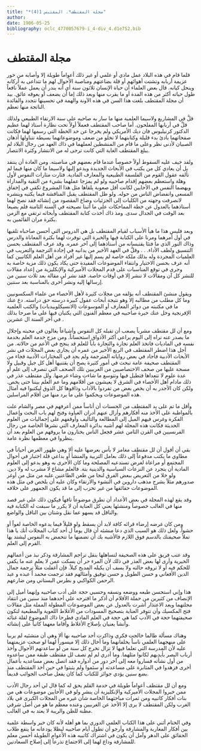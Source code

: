 ```yaml
---
title: "*مجلة المقتطف*. المقتبس 1(4)"
author: 
date: 1906-05-25
bibliography: oclc_4770057679-i_4-div_4.d1e752.bib
---
```




#  مجلة  المقتطف 


 قلما قام في هذه البلاد عمل مادي أو علمي أو غير ذلك أعواماً طويلة إلا وأصابه من خور عزيمة أربابه وتشتت أهوائهم أو قلة بضاعتهم ومناصبة الأحوال لهم ما تتداعى به أركانه وينحل كيانه. قال بعض العلماء أن حياة الإنسان  ثلاثون  سنة أي أنه يندر أن يعمل عملاً نافعاً طول حياته أكثر من هذه المدة أو ما يقرب منها وبعد ذلك إما أن يضعف أو يعوقه عائق. بيد أن مجلة  المقتطف  بلغت هذا السن في هذه الآونة والهمة في تحسينها تتجدد والفائدة الناتجة منها تعظم. 

 قلَّ في المشاريع ولاسيما العلمية منها ما سار به صاحبه على سنة الارتقاء الطبيعي ولذلك قلَّ في أربابها المفلحون. أما صاحب  المقتطف  فعملاً أولاً تحت نظارة أستاذ لهما عظيم  الدكتور  كرنيليوس  فان  ديك  الأمريكي ولم يخرجا عن حد الخطة التي رسمها لهما فكانت صفحاتهما بادئ بدء قليلة وكتابتهما لا تخلو من ضعف وموضوعاتهما بسيطة تتناولها أذهان الصبيان لأدنى نظر وعلى ما قام   من المنشطين لعملهما في ذاك العهد من رجال البلاد لم يبلغ  المقتطف  الغاية التي كانت ترجى له من الانتشار وكثرة الانتصار. 

 ولقد خيف عليه السقوط أولاً خصوصاً عندما قام بعضهم في مناصبته. ومن العادة أن ينتقد بل أن يعادي كل من يكتب في الأبحاث الجديدة ويدعو إليها ولاسيما ما كان منها فيما لم تألفه عقول القوم من الفلسفة الطبيعية والمعارف المادية. فثارت مثارات النفوس لأول وهلة واستعظم بعضهم إقدام صاحبيه ولو لم يمزجا عملهما بشيء من التقية والمداراة ويهضما النفس في الأحايين لكانت أقل صعوبة يلقاها مثل هذا المشروع تكفي في إخفاق المسعى وانفضاض الناس من حوله. ولو ظل  المقتطف  يقبل المناقشة فيما يكتبه وينشره لانصرفت وجهته من الكليات إلى الجزئيات وضاع المقصود من إنشائه فقد نصح لهما أستاذهما بالعدول عن خطة المماحكات على ما أثبتا نصيحته في السنة الثامنة فلم يضيعا بعد الوقت في الجدال سدى. ومذ ذاك أخذت كتابة  المقتطف  وأبحاثه ترتقي مع الزمن بكثرة مران القائمين به. 

 وبعد فليس هذا ما هيأ الأسباب لقيام  المقتطف  بل هي الدروس التي أحسن صاحباه تلقيها في أول أمرهما ومرنا على الكتابة فيها والخبرة التي توفرت لهما بكثرة المعاناة والدرس وذاك النور الذي ما فتئا يقتبسانه من أستاذهما إلى آخر عمره. وقد عرف  المقتطف  بحسن   التنسيق ولطف الأداء. . . وقلَّ في العهد الأخير من يدانيه في إجادة الترجمة والتعريب في العلميات المجردة وله بذلك ملكة خاصة لم يسم إليها غير أفراد من أهل العلم الكاتبين كما أنه عرف بحسن الاختيار وانتقاء الموضوعات المفيدة حتى يكاد يكون ذلك مزية خاصة به وجرى في توقع المناسبات على قدم المجلات الأميركية والإنكليزية   من إعداد مقالات للنشر كل آن ومقالات لا تنشر إلا في أوقات خاصة. فقد نشر لي مقالة بعد  ثلاث  سنين من إرسالها إليه ونشر أخرى بالمناسبة بعد سنتين. 

 ويقول منشئ  المقتطف  أنه يؤلفه من مجلات كثيرة لأهل الأخصاء من علماء السكسونيين وما كل مطلب من مطالبه إلا وهو نتيجة أبحاث عقول كبيرة درسته حق دراسته. دع عنك ما في مكتبته من دوائر المعارف أو الموسوعات (الانسيكلوبيديات) والكتب العلمية الإفرنجية وخل عنك خبرة صاحبيه في معظم الفنون التي يكتبان فيها على ما صرحا بذلك في آخر السنة ال  عشرين  . 

 ومع أن لل  مقتطف  مشرباً يصعب أن تقبله كل النفوس وأشياعاً يغالون في محبته وإجلال ما يصدر عنه نراه إلى اليوم يراعي أكثر الأذواق استحساناً. ومن مزج خدمة العلم بخدمة نفسه في الماديات فاتخذ العلم تجارة والتجارة باباً للعلم قد ينجح في الأعم من حالاته. من أجل هذا اضطر  المقتطف  في الربع الأخير من عمره أن يجاري بعض المجلات في نشر الأبحاث الأدبية فأجاد في بعض رواياته المترجمة ولم يجد في المختارات الأدبية فجاء من  المقتطف  صحيفة عامة تبحث في أمور كثيرة يصح أن يقتنيها أهل كل جيل وقبيل ولا مسحة عليها من صحف الاختصاصيين من الغربيين تلك الصحف التي تنصرف إلى علم أو عدة علوم لا تتعداها فتطيل فيها وتتوسع ما شاءت وشاء غرضها. ولل  مقتطف  عذر في ذلك مادام أهل الأخصاء في الشرق لا يعيشون من أقلامهم وما عم العلم بيننا حتى يخص. ولكن كان الأجدر به أن يخص بعض من تفردوا بالآداب وذاقوها كل الذوق ليكتبوا فيه أمثال هذه الموضوعات ويحكموا على ما يرد منها   من أقلام المراسلين. 

 وأقل ما تم على يد  المقتطف  من الحسنات أن أناساً ممن أعرفهم في مصر والشام علت بالمواظبة على الأخذ منه أفكارهم وأزال عنهم أدران الغباوة وفتح لهم باب البحث وإعمال الفكرة وغرس فيهم الميل إلى المطالعة والتأليف وأوقفهم على إجماليات من العلوم الحديثة   فكانت هذه المجلة لهم أشبه بدائرة المعارف التي نشرها الخاصة من رجال الفرنسيين في القرن الثامن  عشر  فجعل الناس يختارون ما يروقهم من العلوم بعد أن ينظروا في معظمها نظرة عامة. 

 بقي أن أقول أن لل  مقتطف  مغامز لا بأس بعرضها عليه ألا وهي ظهور الغرض أحياناً في مطاوي ما يكتب مدفوعاً إلى ذلك بعامل التربية والمنشأ أو بداعي قلة اختبار في أحوال المجتمع أو مراعاة لغرض تستدعيه المصلحة وما كان الأحرى به وهو يدعو إلى العلوم المادية أن يتجرد عن النزعات السياسية والدينية بتة. فالعلم مشاع لا مشرب له ولا دين. ولو خلا من التعريض ببعض الفرق لنجا من طعن الطاعنين عليه من مثل من أوغر صدورهم مثلاً بشرح مذهب داروين في النشوء والارتقاء وكان عليه أن يلخص في مثل هذه الموضوعات حقائقها من غير تحزب إلى ما قد يكون الجمهور على خلافه. 

 وقد يقع لهذه المجلة في بعض الأعداد أن تطرق موضوعاً تافهاً فيكون ذلك على غير قصد منها في الغالب خصوصاً ومنشئها يعني كل العناية أن لا يكرر ما سبقت له الكتابة فيه والناقل قد يسهو عما نقل وشتان بين الناقل والواضع. 

 ومن كان غرضه إرضاء قرائه كافة لابد أن يسقط ولو قليلاً فيما يدعوه   الخاصة لغواً أو حشواً. ولعل ذلك هو السبب الذي دعا منشئه أن قال يوماً ل  أحد  كتاب المجلات أنك يا هذا تملأ صحيفتك بالدسم فوق اللازم فالأشبه بك أن تضمنها ما تتحمض به النفوس ليشتد بها القرم إلى العلم. 

 وقد عتب فريق على هذه الصحيفة لتساهلها بنقل تراجم المشارقة وذكر نبذ من أعمالهم الخيرية وأرى لها بعض العذر في ذلك لأن المرء حر أن يسكت عمن لا يعلم عنه ما يكفي للحكم فيه أو لا تروقه حالته ولا يسف أن يكيله المديح كيلاً. فإن أغفلت مثلاً ترجمة  جمال الدين  الأفغاني  و  حسن الطويل  و  حسن توفيق  وأمثالهم فقد ترجمت  محمد  اً  عبده  و  عبد الرحمن  الكواكبي  و  بطرس البستاني  ومن ضارعهم. 

 هذا وإني استحسن طبعه ووضعه ونسقه وحسبي حجة على أدب صاحبيه وإنهما أميل إلى الإنصاف من كثيرين من حملة الأقلام أن أذكر ما اقترحه علي أحدهما منذ سنين من انتقاد مجلتهما وبعد الاعتذار أشرت بالعدول عن بعض الموضوعات المطولة المملة مثل مقالات   فتح المكسيك وأن تتوفر العناية بتصحيح المسودات من الأغلاط اللغوية والمطبعية لتكون صحيفتهما حجة في الأدب كما هي حجة في العلم المادي فطرحا ذاك الموضوع لقلة غنائه وأنشآ يعنيان بإصلاح الأغلاط وأقاما معهما كاتباً على إنشائه. 

 وهناك مسألة طالما خالجت فكري وذاكرت  أحد  صاحبيه بها ألا وهي أن منشئيه لم يربيا على منهجهما العلمي ناساً يخلفانهما وما أخال ذلك إلا ميسوراً لهما لو صحت عزيمتهما عليه لأن المدرسة التي تعلما فيها لا تزال تخرج كل سنة من لو ساعدتهم الأحوال وأخذ أرباب البصر بأيديهم لكانوا مثلهما. وما أدري لم لم تصف لل  مقتطف  طبقة ممن ساعدوه من أول نشأته   فساروا معه إلى آخر دور من أدواره فقد اتصل بعض مساعديه بأعمال أخرى فزهدوا في المثابرة على مساعدته أو سئموا ولم يثبتوا في حين أخذ  المقتطف  منذ بضع سنين يؤدي جوائز للكتاب كما كان يفعل صاحب  الجوائب  قديماً. 

 ومع أن لل  مقتطف  أعواماً طويلة في خدمة القلم يحق له كما قال لي  أحد  رجال الأدب ممن خبروا المجلات الأميركية والإنكليزية أن ينشر ولو في الأحايين موضوعات هي من بنات أفكار كاتبيه ومن ثمرات مباحثهما الخاصة شأن غيره من المجلات الكبرى في بلاد الغرب ولكن  المقتطف  لا يرى إلا الأخذ عن الغربيين وعنده معظم ما هو من أصل شرقي مظنة للظن والريبة لا يعتد به في الغالب. 

 وفي الختام  أثني  على هذا الكتاب العلمي الدوري بما هو أهله لأنه كان خير واسطة علمية بين أفكار المغاربة والمشارقة وأرجو أن تطول أيام صاحبيه ليظلا يودعانه ما ينفع طلاب الحقائق على الدهر وآمل أن يكون في اشتراك كاتبيه هذه الأعوام الطويلة أحسن معلم للمشارقة وداع لهما إلى الاجتماع تذرعاً إلى إصلاح السعادتين. 

